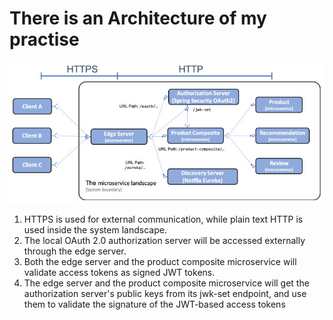 # There is an Architecture of my practise
![](MICROSERVICES_WITH_SPRING_BOOT_AND_SPRING_CLOUD.jpg)

1. HTTPS is used for external communication, while plain text HTTP is used inside the system landscape.
2. The local OAuth 2.0 authorization server will be accessed externally through the edge server.
3. Both the edge server and the product composite microservice will validate access tokens as signed JWT tokens.
4. The edge server and the product composite microservice will get the authorization server's public keys from its jwk-set endpoint, and use them to validate the signature of the JWT-based access tokens

